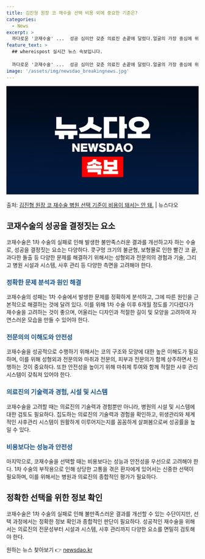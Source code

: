 ```yaml
---
title: 김진형 원장 코 재수술 선택 비용 외에 중요한 기준은?
categories:
  - News
excerpt: >
  까다로운 '코재수술' ...  성공 심미안 갖춘 의료진 손끝에 달렸다.얼굴의 가장 중심에 위치한 코의 모양이…
feature_text: >
  ## whereispost 실시간 뉴스 속보입니다.

  까다로운 '코재수술' ...  성공 심미안 갖춘 의료진 손끝에 달렸다.얼굴의 가장 중심에 위치한 코의 모양이…
image: '/assets/img/newsdao_breakingnews.jpg'
---
```


![뉴스다오 속보](/assets/img/newsdao_breakingnews.jpg)

<p>출처: <a href="https://newsdao.kr/3366" rel="dofollow">김진형 원장 코 재수술 병원 선택 기준이 비용이 돼서는 안 돼.</a> | 뉴스다오</p>

<h2 data-ke-size="size26">코재수술의 성공을 결정짓는 요소</h2>
<p data-ke-size="size16">코재수술은 1차 수술의 실패로 인해 발생한 불만족스러운 결과를 개선하고자 하는 수술로, 성공을 결정짓는 요소는 다양하다. 콧구멍 크기의 불균형, 보형물로 인한 빨간 코 끝, 과다한 돌출 등 다양한 문제를 해결하기 위해서는 성형외과 전문의의 경험과 기술, 그리고 병원 시설과 시스템, 사후 관리 등 다양한 측면을 고려해야 한다.</p>

<h3><b><span style="color: #1a5490;">정확한 문제 분석과 원인 해결</span></b></h3>
<p data-ke-size="size16">코재수술의 성패는 1차 수술에서 발생한 문제를 정확하게 분석하고, 그에 따른 원인을 근본적으로 해결하는 것에 달려 있다. 이를 위해 1차 수술 이후 6개월 정도를 기다렸다가 재수술을 고려하는 것이 좋으며, 어울리는 디자인과 적절한 길이 및 모양을 고려하여 자연스러운 모습을 만들 수 있어야 한다.</p>

<h3><b><span style="color: #1a5490;">전문의의 이해도와 안전성</span></b></h3>
<p data-ke-size="size16">코재수술을 성공적으로 수행하기 위해서는 코의 구조와 모양에 대한 높은 이해도가 필요하며, 이를 위해 성형외과 전문의와 마취과 전문의, 피부과 전문의가 함께 상주하면서 진행하는 것이 중요하다. 또한 안전성을 높이기 위해 마취제 투여와 함께 적절한 사후 관리 시스템이 갖춰져 있어야 한다.</p>

<h3><b><span style="color: #1a5490;">의료진의 기술력과 경험, 시설 및 시스템</span></b></h3>
<p data-ke-size="size16">코재수술을 고려할 때는 의료진의 기술력과 경험뿐만 아니라, 병원의 시설 및 시스템에 대한 검토도 필요하다. 집도하는 의료진의 기술력과 경험을 확인하고, 위생관리와 체계적인 사후관리 시스템이 원활하게 이루어지는지를 꼼꼼하게 살펴봄으로써 성공률을 높일 수 있다.</p>

<h3><b><span style="color: #1a5490;">비용보다는 성능과 안전성</span></b></h3>
<p data-ke-size="size16">마지막으로, 코재수술을 선택할 때는 비용보다는 성능과 안전성을 우선으로 고려해야 한다. 1차 수술의 부작용으로 인해 상당한 고통을 겪은 환자에게 있어서는 신중한 선택이 필요하며, 이를 위해서는 병원과 의료진의 종합적인 평가가 필요하다.</p>

<h2 data-ke-size="size26">정확한 선택을 위한 정보 확인</h2>
<p data-ke-size="size16">코재수술은 1차 수술의 실패로 인해 불만족스러운 결과를 개선할 수 있는 수단이지만, 선택 과정에서는 정확한 정보 확인과 종합적인 판단이 필요하다. 성공적인 재수술을 위해서는 의료진의 전문성부터 시설과 시스템, 사후 관리까지 다양한 요소를 면밀히 검토해야 한다.</p>
 

원하는 뉴스 찾아보기 👉 <a href="https://newsdao.kr" rel="dofollow">newsdao.kr</a>


